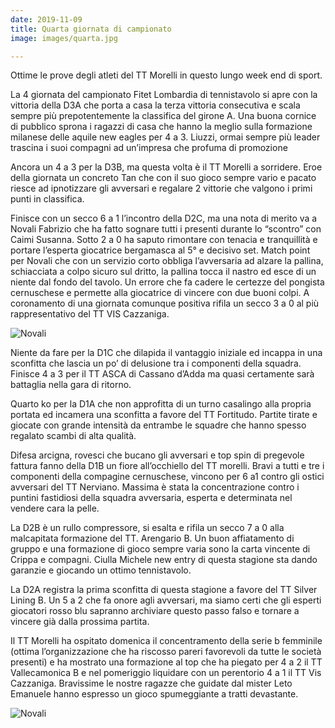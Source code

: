```yaml
---
date: 2019-11-09
title: Quarta giornata di campionato
image: images/quarta.jpg

---
```


Ottime le prove degli atleti del TT Morelli in questo lungo week end di sport.

La 4 giornata del campionato Fitet Lombardia di tennistavolo si apre con la vittoria della D3A che porta a
casa la terza vittoria consecutiva e scala sempre più prepotentemente la classifica del girone A. Una buona
cornice di pubblico sprona i ragazzi di casa che hanno la meglio sulla formazione milanese delle aquile new
eagles per 4 a 3. Liuzzi, ormai sempre più leader trascina i suoi compagni ad un’impresa che profuma di
promozione

Ancora un 4 a 3 per la D3B, ma questa volta è il TT Morelli a sorridere. Eroe della giornata un concreto Tan
che con il suo gioco sempre vario e pacato riesce ad ipnotizzare gli avversari e regalare 2 vittorie che
valgono i primi punti in classifica.

Finisce con un secco 6 a 1 l’incontro della D2C, ma una nota di merito va a Novali Fabrizio che ha fatto
sognare tutti i presenti durante lo “scontro” con Caimi Susanna. Sotto 2 a 0 ha saputo rimontare con
tenacia e tranquillità e portare l’esperta giocatrice bergamasca al 5° e decisivo set. Match point per Novali
che con un servizio corto obbliga l’avversaria ad alzare la pallina, schiacciata a colpo sicuro sul dritto, la
pallina tocca il nastro ed esce di un niente dal fondo del tavolo. Un errore che fa cadere le certezze del
pongista cernuschese e permette alla giocatrice di vincere con due buoni colpi. A coronamento di una
giornata comunque positiva rifila un secco 3 a 0 al più rappresentativo del TT VIS Cazzaniga.

![Novali](/images/novali.jpg)

Niente da fare per la D1C che dilapida il vantaggio iniziale ed incappa in una sconfitta che lascia un po’ di
delusione tra i componenti della squadra. Finisce 4 a 3 per il TT ASCA di Cassano d’Adda ma quasi
certamente sarà battaglia nella gara di ritorno.

Quarto ko per la D1A che non approfitta di un turno casalingo alla propria portata ed incamera una
sconfitta a favore del TT Fortitudo. Partite tirate e giocate con grande intensità da entrambe le squadre che
hanno spesso regalato scambi di alta qualità.

Difesa arcigna, rovesci che bucano gli avversari e top spin di pregevole fattura fanno della D1B un fiore
all’occhiello del TT morelli. Bravi a tutti e tre i componenti della compagine cernuschese, vincono per 6 a1
contro gli ostici avversari del TT Nerviano. Massima è stata la concentrazione contro i puntini fastidiosi della
squadra avversaria, esperta e determinata nel vendere cara la pelle.

La D2B è un rullo compressore, si esalta e rifila un secco 7 a 0 alla malcapitata formazione del TT. Arengario
B. Un buon affiatamento di gruppo e una formazione di gioco sempre varia sono la carta vincente di Crippa
e compagni. Ciulla Michele new entry di questa stagione sta dando garanzie e giocando un ottimo
tennistavolo.

La D2A registra la prima sconfitta di questa stagione a favore del TT Silver Lining B. Un 5 a 2 che fa onore
agli avversari, ma siamo certi che gli esperti giocatori rosso blu sapranno archiviare questo passo falso e
tornare a vincere già dalla prossima partita.

Il TT Morelli ha ospitato domenica il concentramento della serie b femminile (ottima l’organizzazione che
ha riscosso pareri favorevoli da tutte le società presenti) e ha mostrato una formazione al top che ha
piegato per 4 a 2 il TT Vallecamonica B e nel pomeriggio liquidare con un perentorio 4 a 1 il TT Vis
Cazzaniga. Bravissime le nostre ragazze che guidate dal mister Leto Emanuele hanno espresso un gioco
spumeggiante a tratti devastante.

![Novali](/images/giada.jpg)
